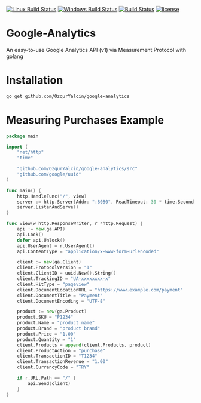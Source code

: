[![Linux Build Status](https://travis-ci.org/OzqurYalcin/google-analytics.svg?branch=master)](https://travis-ci.org/OzqurYalcin/google-analytics) [![Windows Build Status](https://ci.appveyor.com/api/projects/status/q7ugwfufg8o55fj4?svg=true)](https://ci.appveyor.com/project/OzqurYalcin/google-analytics) [![Build Status](https://circleci.com/gh/OzqurYalcin/google-analytics.svg?style=svg)](https://circleci.com/gh/OzqurYalcin/google-analytics) [![license](https://img.shields.io/npm/l/express.svg)](https://github.com/OzqurYalcin/google-analytics/blob/master/LICENSE.md)

# Google-Analytics
An easy-to-use Google Analytics API (v1) via Measurement Protocol with golang

# Installation
```bash
go get github.com/OzqurYalcin/google-analytics
```

# Measuring Purchases Example
```go
package main

import (
	"net/http"
	"time"

	"github.com/OzqurYalcin/google-analytics/src"
	"github.com/google/uuid"
)

func main() {
	http.HandleFunc("/", view)
	server := http.Server{Addr: ":8080", ReadTimeout: 30 * time.Second, WriteTimeout: 30 * time.Second}
	server.ListenAndServe()
}

func view(w http.ResponseWriter, r *http.Request) {
	api := new(ga.API)
	api.Lock()
	defer api.Unlock()
	api.UserAgent = r.UserAgent()
	api.ContentType = "application/x-www-form-urlencoded"

	client := new(ga.Client)
	client.ProtocolVersion = "1"
	client.ClientID = uuid.New().String()
	client.TrackingID = "UA-xxxxxxxx-x"
	client.HitType = "pageview"
	client.DocumentLocationURL = "https://www.example.com/payment"
	client.DocumentTitle = "Payment"
	client.DocumentEncoding = "UTF-8"

	product := new(ga.Product)
	product.SKU = "P1234"
	product.Name = "product name"
	product.Brand = "product brand"
	product.Price = "1.00"
	product.Quantity = "1"
	client.Products = append(client.Products, product)
	client.ProductAction = "purchase"
	client.TransactionID = "T1234"
	client.TransactionRevenue = "1.00"
	client.CurrencyCode = "TRY"

	if r.URL.Path == "/" {
		api.Send(client)
	}
}
```
